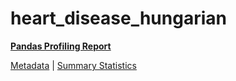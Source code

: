 # heart_disease_hungarian

[**Pandas Profiling Report**](https://epistasislab.github.io/pmlb/profile/heart_disease_hungarian.html)

[Metadata](metadata.yaml) | [Summary Statistics](summary_stats.tsv)

